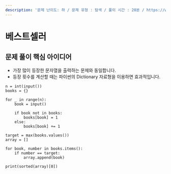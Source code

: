 ```yaml
---
description: '문제 난이도: 하 / 문제 유형 : 탐색 / 풀이 시간 : 20분 / https://www.acmicpc.net/problem/1302'
---
```


# 베스트셀러

## 문제 풀이 핵심 아이디어

* 가장 많이 등장한 문자열을 출력하는 문제와 동일합니다.
* 등장 횟수를 계산할 때는 파이썬의 Dictionary 자료형을 이용하면 효과적입니다.

```text
n = int(input())
books = {}

for _ in range(n):
    book = input()

    if book not in books:
        books[book] = 1
    else:
        books[book] += 1

target = max(books.values())
array = []

for book, number in books.items():
    if number == target:
        array.append(book)

print(sorted(array)[0])
```



